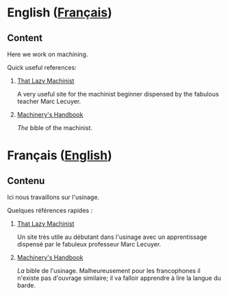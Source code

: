 # English ([Français][français])
## Content

Here we work on machining.

Quick useful references:

1. [That Lazy Machinist](http://www.thatlazymachinist.com/free-training.html)
   
   A very useful site for the machinist beginner dispensed by the
   fabulous teacher Marc Lecuyer.

2. [Machinery's Handbook](https://en.wikipedia.org/wiki/Machinery%27s_Handbook)

	*The* bible of the machinist.

# Français ([English][english])
## Contenu

Ici nous travaillons sur l'usinage.

Quelques références rapides :

1. [That Lazy Machinist](http://www.thatlazymachinist.com/formation-gratuite.html)

   Un site très utile au débutant dans l'usinage avec un apprentissage
   dispensé par le fabuleux professeur Marc Lecuyer.

2. [Machinery's Handbook](https://en.wikipedia.org/wiki/Machinery%27s_Handbook)

   *La* bible de l'usinage. Malheureusement pour les francophones il
   n'existe pas d'ouvrage similaire; il va falloir apprendre à lire la
   langue du barde.

[français]: #français-english
[english]: #english-français
